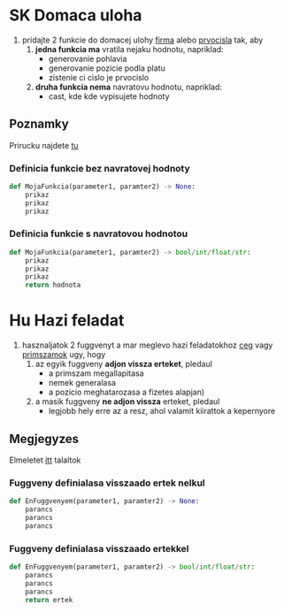 # SK Domaca uloha
1. pridajte 2 funkcie do domacej ulohy [firma](https://github.com/tocee123/spskn_api_2/blob/main/!HomeWorks/2022-11-11_company_sk_hu_eng.md) alebo [prvocisla](https://github.com/tocee123/spskn_api_2/blob/main/!HomeWorks/2022-11-04/homework_sk_hu.md) tak, aby
	1. **jedna funkcia ma**  vratila nejaku hodnotu, napriklad:
		- generovanie pohlavia
		- generovanie pozicie podla platu
		- zistenie ci cislo je prvocislo
	2. **druha funkcia nema** navratovu hodnotu, napriklad:
		- cast, kde kde vypisujete hodnoty
## Poznamky
Prirucku najdete [tu](https://github.com/tocee123/spskn_api_2/blob/main/!OnLessons/2022-11-11_Funkcie_sk.md) 
### Definicia funkcie bez navratovej hodnoty
```py
def MojaFunkcia(parameter1, paramter2) -> None:
	prikaz
	prikaz
	prikaz
```
### Definicia funkcie s navratovou hodnotou
```py
def MojaFunkcia(parameter1, paramter2) -> bool/int/float/str:
	prikaz
	prikaz
	prikaz
	return hodnota
```
# Hu Hazi feladat
1. hasznaljatok 2 fuggvenyt a mar meglevo hazi feladatokhoz [ceg](https://github.com/tocee123/spskn_api_2/blob/main/!HomeWorks/2022-11-11_company_sk_hu_eng.md) vagy [primszamok](https://github.com/tocee123/spskn_api_2/blob/main/!HomeWorks/2022-11-04/homework_sk_hu.md) ugy, hogy
	1. az egyik fuggveny **adjon vissza erteket**, pledaul
		- a primszam megallapitasa
		- nemek generalasa
		- a pozicio meghatarozasa a fizetes alapjan)
	2. a masik fuggveny **ne adjon vissza** erteket, pledaul
		- legjobb hely erre az a resz, ahol valamit kiirattok a kepernyore

## Megjegyzes
Elmeletet [itt](https://github.com/tocee123/spskn_api_2/blob/main/!OnLessons/2022-11-11_Funkcie_sk.md) talaltok
### Fuggveny definialasa visszaado ertek nelkul
```py
def EnFuggvenyem(parameter1, paramter2) -> None:
	parancs
	parancs
	parancs
```
### Fuggveny definialasa visszaado ertekkel
```py
def EnFuggvenyem(parameter1, paramter2) -> bool/int/float/str:
	parancs
	parancs
	parancs
	return ertek
```
